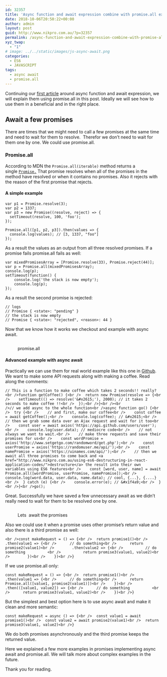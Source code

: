 ```yaml
---
id: 32357
title: 'Async function and await expression combine with promise.all explained: part 2'
date: 2018-10-06T20:50:22+00:00
author: admin
layout: post
guid: http://www.nikpro.com.au/?p=32357
permalink: /async-function-and-await-expression-combine-with-promise-all-explained-part-2/
xyz_twap:
  - "1"
# image: ../../static/images/js-async-await.png
categories:
  - ES6
  - JAVASCRIPT
tags:
  - async await
  - promise.all
---
```

Continuing our [first article](http://www.nikpro.com.au/exciting-async-function-combine-with-await-expression-to-replace-promises-in-es6-part-1/) around async function and await expression, we will explain them using promise.all in this post. Ideally we will see how to use them in a beneficial and in the right place.

## Await a few promises

There are times that we might need to call a few promises at the same time and need to wait for them to resolve.  Therefor we don&#8217;t need to wait for them one by one. We could use promise.all.

### Promise.all

According to MDN the `Promise.all(iterable)` method returns a single [`Promise.`](https://developer.mozilla.org/en-US/docs/Web/JavaScript/Reference/Global_Objects/Promise) That promise resolves when all of the promises in the method have resolved or when it contains no promises. Also it rejects with the reason of the first promise that rejects.

#### A simple example


```
var p1 = Promise.resolve(3);
var p2 = 1337;
var p3 = new Promise((resolve, reject) => {
  setTimeout(resolve, 100, 'foo');
}); 

Promise.all([p1, p2, p3]).then(values => { 
  console.log(values); // [3, 1337, "foo"] 
});
```


As a result the values as an output from all three resolved promises. If a promise fails promise.all fails as well:


```
var mixedPromisesArray = [Promise.resolve(33), Promise.reject(44)];
var p = Promise.all(mixedPromisesArray);
console.log(p);
setTimeout(function() {
    console.log('the stack is now empty');
    console.log(p);
});
```


As a result the second promise is rejected:


```
// logs
// Promise { <state>: "pending" } 
// the stack is now empty
// Promise { <state>: "rejected", <reason>: 44 }
```


Now that we know how it works we checkout and example with async await.<figure class="wp-block-image">

<img src="http://www.nikpro.com.aupromise.all_.png" alt="" class="wp-image-32359" srcset="http://testgatsby.localpromise.all_.png 1600w, http://testgatsby.localpromise.all_-300x124.png 300w, http://testgatsby.localpromise.all_-768x317.png 768w, http://testgatsby.localpromise.all_-1024x423.png 1024w, http://testgatsby.localpromise.all_-1568x648.png 1568w" sizes="(max-width: 1600px) 100vw, 1600px" /> <figcaption>promise.all</figcaption></figure> 

#### Advanced example with async await

Practically we can use them for real world example like this one in <a href="https://gist.github.com/wesbos/1866f918824936ffb73d8fd0b02879b4" target="_blank" rel="noopener noreferrer">Github</a>. We want to make some API requests along with making a coffee. Read along the comments:


```
// This is a function to make coffee which takes 2 seconds!! really?<br />function getCoffee() {<br />  return new Promise(resolve => {<br />    setTimeout(() => resolve('&#x2615;'), 2000); // it takes 2 seconds to make coffee !!<br />  });<br />}<br /><br />// we add async to the whole function<br />async function go() {<br />  try {<br />    // and first, make our coffee<br />    const coffee = await getCoffee();<br />    console.log(coffee); // &#x2615;<br />    // then we grab some data over an Ajax request and wait for it too<br />    const user = await axios('https://api.github.com/users/user');<br />    console.log(user.data); // mediocre code<br />    // not always we want to wait.<br />    // make three requests and save their promises for us<br />    const wordPromise = axios('http://www.setgetgo.com/randomword/get.php');<br />    const userPromise = axios('https://randomuser.me/api/');<br />    const namePromise = axios('https://uinames.com/api/');<br />    // then we await all three promises to come back and <a href="http://www.nikpro.com.au/using-es6-destructuring-in-react-application-codes/">destructure</a> the result into their own variables using ES6 features<br />    const [word, user, name] = await Promise.all([wordPromise, userPromise, namePromise]);<br />    console.log(word.data, user.data, name.data); // cool, {...}, {....}<br />  } catch (e) {<br />    console.error(e); // &#x1f4a9;<br />  }<br />}<br />go();
```


Great. Successfully we have saved a few unnecessary await as we didn&#8217;t really need to wait for them to be resolved one by one.<figure class="wp-block-image">

<img src="http://www.nikpro.com.aupromisesasync.jpeg" alt="" class="wp-image-32362" srcset="http://testgatsby.localpromisesasync.jpeg 744w, http://testgatsby.localpromisesasync-300x161.jpeg 300w" sizes="(max-width: 744px) 100vw, 744px" /> <figcaption>Lets  await the promises</figcaption></figure> 

Also we could use it when a promise uses other promise&#8217;s return value and also there is a third promise as well:

```
<br />const makeRequest = () => {<br />  return promise1()<br />    .then(value1 => {<br />      // do something<br />      return promise2(value1)<br />        .then(value2 => {<br />          // do something          <br />          return promise3(value1, value2)<br />        })<br />    })<br />}
```


If we use promise.all only:


```
const makeRequest = () => {<br />  return promise1()<br />    .then(value1 => {<br />      // do something<br />      return Promise.all([value1, promise2(value1)])<br />    })<br />    .then(([value1, value2]) => {<br />      // do something          <br />      return promise3(value1, value2)<br />    })<br />}
```


But the simplest and best option here is to use async await and make it clean and more semantic:


```
const makeRequest = async () => {<br />  const value1 = await promise1()<br />  const value2 = await promise2(value1)<br />  return promise3(value1, value2)<br />}
```


We do both promises asynchronously and the third promise keeps the returned value.

Here we explained a few more examples in promises implementing async await and promise.all. We will talk more about complex examples in the future.

Thank you for reading.